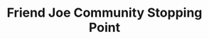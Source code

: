 ---
title: "Friend Joe Community Stopping Point"
url: /gbarnga/friend-joe-community-stopping-point/
shop: convenience
---